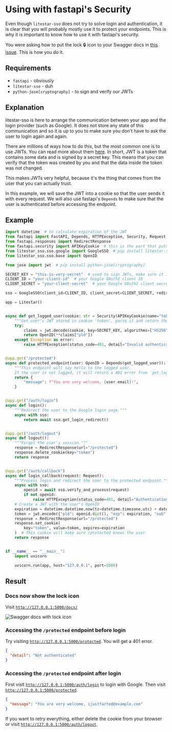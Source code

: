 # Using with fastapi's Security

Even though `litestar-sso` does not try to solve login and authentication, it is clear that you
will probably mostly use it to protect your endpoints. This is why it is important to know how
to use it with fastapi's security.

You were asking how to put the lock 🔒 icon to your Swagger docs
in [this issue](https://github.com/tomasvotava/litestar-sso/issues/33). This is how you do it.

## Requirements

- `fastapi` - obviously
- `litestar-sso` - duh
- `python-jose[cryptography]` - to sign and verify our JWTs

## Explanation

litestar-sso is here to arrange the communication between your app and the login provider (such as Google).
It does not store any state of this communication and so it is up to you to make sure you don't have to
ask the user to login again and again.

There are millions of ways how to do this, but the most common one is to use JWTs. You can read more about
them [here](https://jwt.io/introduction/). In short, JWT is a token that contains some data and is signed
by a secret key. This means that you can verify that the token was created by you and that the data inside
the token was not changed.

This makes JWTs very helpful, because it's the thing that comes from the user that you can actually trust.

In this example, we will save the JWT into a cookie so that the user sends it with every request. We will
also use fastapi's `Depends` to make sure that the user is authenticated before accessing the endpoint.

## Example

```python
import datetime  # to calculate expiration of the JWT
from fastapi import FastAPI, Depends, HTTPException, Security, Request
from fastapi.responses import RedirectResponse
from fastapi.security import APIKeyCookie  # this is the part that puts the lock icon to the docs
from litestar_sso.sso.google import GoogleSSO  # pip install litestar-sso
from litestar_sso.sso.base import OpenID

from jose import jwt  # pip install python-jose[cryptography]

SECRET_KEY = "this-is-very-secret"  # used to sign JWTs, make sure it is really secret
CLIENT_ID = "your-client-id"  # your Google OAuth2 client ID
CLIENT_SECRET = "your-client-secret"  # your Google OAuth2 client secret

sso = GoogleSSO(client_id=CLIENT_ID, client_secret=CLIENT_SECRET, redirect_uri="http://127.0.0.1:5000/auth/callback")

app = Litestar()


async def get_logged_user(cookie: str = Security(APIKeyCookie(name="token"))) -> OpenID:
    """Get user's JWT stored in cookie 'token', parse it and return the user's OpenID."""
    try:
        claims = jwt.decode(cookie, key=SECRET_KEY, algorithms=["HS256"])
        return OpenID(**claims["pld"])
    except Exception as error:
        raise HTTPException(status_code=401, detail="Invalid authentication credentials") from error


@app.get("/protected")
async def protected_endpoint(user: OpenID = Depends(get_logged_user)):
    """This endpoint will say hello to the logged user.
    If the user is not logged, it will return a 401 error from `get_logged_user`."""
    return {
        "message": f"You are very welcome, {user.email}!",
    }


@app.get("/auth/login")
async def login():
    """Redirect the user to the Google login page."""
    async with sso:
        return await sso.get_login_redirect()


@app.get("/auth/logout")
async def logout():
    """Forget the user's session."""
    response = RedirectResponse(url="/protected")
    response.delete_cookie(key="token")
    return response


@app.get("/auth/callback")
async def login_callback(request: Request):
    """Process login and redirect the user to the protected endpoint."""
    async with sso:
        openid = await sso.verify_and_process(request)
        if not openid:
            raise HTTPException(status_code=401, detail="Authentication failed")
    # Create a JWT with the user's OpenID
    expiration = datetime.datetime.now(tz=datetime.timezone.utc) + datetime.timedelta(days=1)
    token = jwt.encode({"pld": openid.dict(), "exp": expiration, "sub": openid.id}, key=SECRET_KEY, algorithm="HS256")
    response = RedirectResponse(url="/protected")
    response.set_cookie(
        key="token", value=token, expires=expiration
    )  # This cookie will make sure /protected knows the user
    return response


if __name__ == "__main__":
    import uvicorn

    uvicorn.run(app, host="127.0.0.1", port=5000)
```

## Result

### Docs now show the lock icon

Visit [`http://127.0.0.1:5000/docs/`](http://127.0.0.1:5000/docs/)

![Swagger docs with lock icon](./fastapi-security.png)

### Accessing the `/protected` endpoint before login

Try visiting [`http://127.0.0.1:5000/protected`](http://127.0.0.1:5000/protected). You will get a 401 error.

```json
{
  "detail": "Not authenticated"
}
```

### Accessing the `/protected` endpoint after login

First visit [`http://127.0.0.1:5000/auth/login`](http://127.0.0.1:5000/auth/login) to login with Google.
Then visit [`http://127.0.0.1:5000/protected`](http://127.0.0.1:5000/protected).

```json
{
  "message": "You are very welcome, ijustfarted@example.com"
}
```

If you want to retry everything, either delete the cookie from your browser or visit
[`http://127.0.0.1:5000/auth/logout`](http://127.0.0.1:5000/auth/logout).
